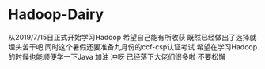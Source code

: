 # Hadoop-Dairy
从2019/7/15日正式开始学习Hadoop
希望自己能有所收获
既然已经做出了选择就埋头苦干吧
同时这个暑假还要准备九月份的ccf-csp认证考试
希望在学习Hadoop的时候也能顺便学一下Java
加油 冲呀 已经落下大佬们很多啦 不要松懈 
